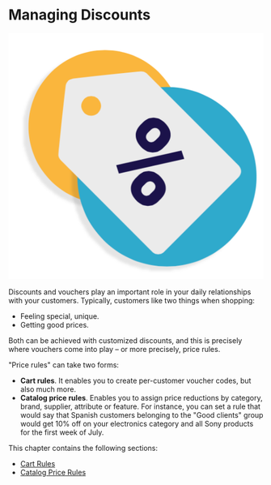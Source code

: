 # Managing Discounts

![](../../../../.gitbook/assets/51839844.png)

Discounts and vouchers play an important role in your daily relationships with your customers. Typically, customers like two things when shopping:

* Feeling special, unique.
* Getting good prices.

Both can be achieved with customized discounts, and this is precisely where vouchers come into play – or more precisely, price rules.

"Price rules" can take two forms:

* **Cart rules**. It enables you to create per-customer voucher codes, but also much more.
* **Catalog price rules**. Enables you to assign price reductions by category, brand, supplier, attribute or feature.  For instance, you can set a rule that would say that Spanish customers belonging to the "Good clients" group would get 10% off on your electronics category and all Sony products for the first week of July.

This chapter contains the following sections:

* [Cart Rules](cart-rules.md)
* [Catalog Price Rules](catalog-price-rules.md)

